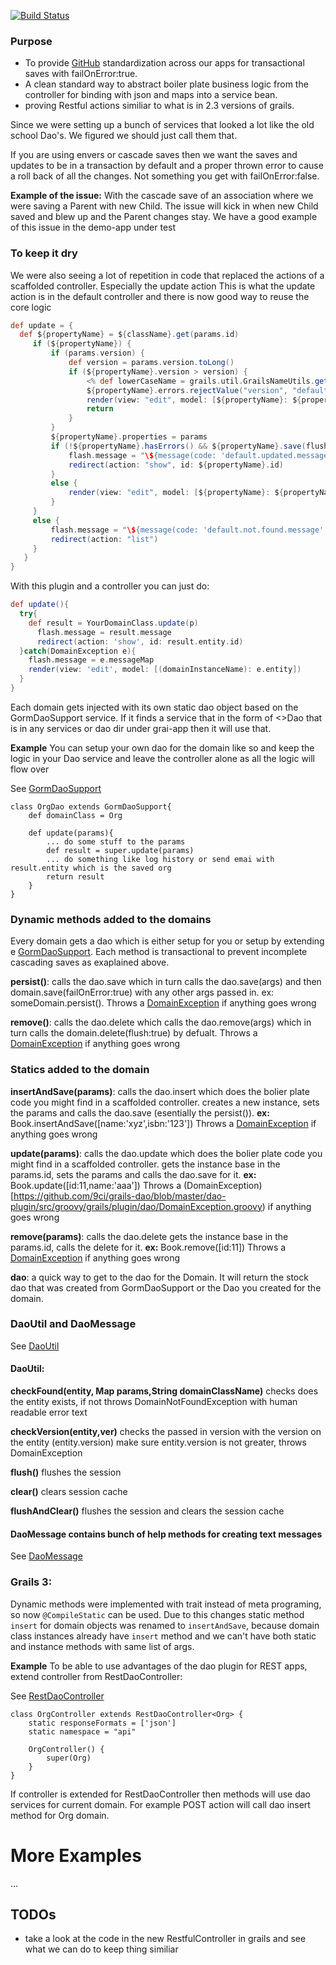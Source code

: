 [![Build Status](https://travis-ci.org/9ci/grails-dao.svg?branch=master)](https://travis-ci.org/9ci/grails-dao)

### Purpose

* To provide [GitHub](http://github.com) standardization across our apps for transactional saves with failOnError:true.
* A clean standard way to abstract boiler plate business logic from the controller for binding with json and maps into a service bean.
* proving Restful actions similiar to what is in 2.3 versions of grails.

Since we were setting up a bunch of services that looked a lot like the old school Dao's. We figured we should just call them that. 

If you are using envers or cascade saves then we want the saves and updates to be in a transaction by default and a proper thrown error to cause a roll back of all the changes. Not something you get with failOnError:false.

**Example of the issue:** With the cascade save of an association where we were saving a Parent with new Child. The issue will kick in  when new Child saved and blew up and the Parent changes stay. We have a good example of this issue in the demo-app under test

### To keep it dry

We were also seeing a lot of repetition in code that replaced the actions of a scaffolded controller. Especially the update action
This is what the update action is in the default controller and there is now good way to reuse the core logic

```groovy
def update = {
  def ${propertyName} = ${className}.get(params.id)
     if (${propertyName}) {
         if (params.version) {
             def version = params.version.toLong()
             if (${propertyName}.version > version) {
                 <% def lowerCaseName = grails.util.GrailsNameUtils.getPropertyName(className) %>
                 ${propertyName}.errors.rejectValue("version", "default.optimistic.locking.failure", [message(code: '${domainClass.propertyName}.label', default: '${className}')] as Object[], "Another user has updated this ${className} while you were editing")
                 render(view: "edit", model: [${propertyName}: ${propertyName}])
                 return
             }
         }
         ${propertyName}.properties = params
         if (!${propertyName}.hasErrors() && ${propertyName}.save(flush: true)) {
             flash.message = "\${message(code: 'default.updated.message', args: [message(code: '${domainClass.propertyName}.label', default: '${className}'), ${propertyName}.id])}"
             redirect(action: "show", id: ${propertyName}.id)
         }
         else {
             render(view: "edit", model: [${propertyName}: ${propertyName}])
         }
     }
     else {
         flash.message = "\${message(code: 'default.not.found.message', args: [message(code: '${domainClass.propertyName}.label', default: '${className}'), params.id])}"
         redirect(action: "list")
     }
   }
}
```

With this plugin and a controller you can just do:

```groovy
def update(){
  try{
    def result = YourDomainClass.update(p)
      flash.message = result.message
      redirect(action: 'show', id: result.entity.id)
  }catch(DomainException e){
    flash.message = e.messageMap
    render(view: 'edit', model: [(domainInstanceName): e.entity])
  }
}
```
	
Each domain gets injected with its own static dao object based on the GormDaoSupport service. If it finds a service that in the form of <<Domain Name>>Dao that is in any services or dao dir under grai-app then it will use that.

**Example** You can setup your own dao for the domain like so and keep the logic in your Dao service and leave the controller alone as all the logic will flow over

See [GormDaoSupport](https://github.com/9ci/grails-dao/blob/master/dao-plugin/src/groovy/grails/plugin/dao/GormDaoSupport.groovy)

```
class OrgDao extends GormDaoSupport{ 
	def domainClass = Org
	
	def update(params){
		... do some stuff to the params
		def result = super.update(params)
		... do something like log history or send emai with result.entity which is the saved org
		return result
	}
}
```

	
### Dynamic methods added to the domains

Every domain gets a dao which is either setup for you or setup by extending e [GormDaoSupport](https://github.com/9ci/grails-dao/blob/grails3/dao-plugin/src/main/groovy/grails/plugin/dao/GormDaoSupport.groovy). Each method is transactional to prevent incomplete cascading saves as exaplained above.

**persist()**: calls the dao.save which in turn calls the dao.save(args) and then domain.save(failOnError:true) with any other args passed in. ex: someDomain.persist(). Throws a [DomainException](https://github.com/9ci/grails-dao/blob/master/dao-plugin/src/groovy/grails/plugin/dao/DomainException.groovy) if anything goes wrong 

**remove()**:  calls the dao.delete which calls the dao.remove(args) which in turn calls the domain.delete(flush:true) by defualt. Throws a [DomainException](https://github.com/9ci/grails-dao/blob/master/dao-plugin/src/groovy/grails/plugin/dao/DomainException.groovy) if anything goes wrong 

### Statics added to the domain

**insertAndSave(params)**:  calls the dao.insert which does the bolier plate code you might find in a scaffolded controller. creates a new instance, sets the params and calls the dao.save (esentially the persist()). **ex:** Book.insertAndSave([name:'xyz',isbn:'123']) Throws a [DomainException](https://github.com/9ci/grails-dao/blob/master/dao-plugin/src/groovy/grails/plugin/dao/DomainException.groovy) if anything goes wrong

**update(params)**:  calls the dao.update which does the bolier plate code you might find in a scaffolded controller. gets the instance base in the params.id, sets the params and calls the dao.save for it. **ex:** Book.update([id:11,name:'aaa']) Throws a (DomainException)[https://github.com/9ci/grails-dao/blob/master/dao-plugin/src/groovy/grails/plugin/dao/DomainException.groovy) if anything goes wrong 

**remove(params)**:  calls the dao.delete gets the instance base in the params.id, calls the delete for it. **ex:** Book.remove([id:11]) Throws a [DomainException](https://github.com/9ci/grails-dao/blob/master/dao-plugin/src/groovy/grails/plugin/dao/DomainException.groovy) if anything goes wrong 

**dao**: a quick way to get to the dao for the Domain. It will return the stock dao that was created from GormDaoSupport or the Dao you created for the domain.

### DaoUtil and DaoMessage

See [DaoUtil](https://github.com/9ci/grails-dao/blob/grails3/dao-plugin/src/main/groovy/grails/plugin/dao/DaoUtil.groovy)

#### DaoUtil:

**checkFound(entity, Map params,String domainClassName)** checks does the entity exists, if not throws DomainNotFoundException with human readable error text

**checkVersion(entity,ver)** checks the passed in version with the version on the entity (entity.version) make sure entity.version is not greater, throws DomainException

**flush()** flushes the session

**clear()** clears session cache

**flushAndClear()** flushes the session and clears the session cache

#### DaoMessage contains bunch of help methods for creating text messages

See [DaoMessage](https://github.com/9ci/grails-dao/blob/grails3/dao-plugin/src/main/groovy/grails/plugin/dao/DaoMessage.groovy)

### Grails 3:
Dynamic methods were implemented with trait instead of meta programing, so now `@CompileStatic` can be used.
Due to this changes static method `insert` for domain objects was renamed to `insertAndSave`, because domain class instances
already have `insert` method and we can't have both static and instance methods with same list of args.


**Example** To be able to use advantages of the dao plugin for REST apps, extend controller from RestDaoController:

See [RestDaoController](https://github.com/9ci/grails-dao/blob/grails3/dao-plugin/src/main/groovy/grails/plugin/dao/RestDaoController.groovy)

```
class OrgController extends RestDaoController<Org> {
	static responseFormats = ['json']
	static namespace = "api"

	OrgController() {
		super(Org)
	}
}
```

If controller is extended for RestDaoController then methods will use dao services for current domain. For example
POST action will call dao insert method for Org domain.



More Examples
=====
...

TODOs
--------

* take a look at the code in the new RestfulController in grails and see what we can do to keep thing similiar


